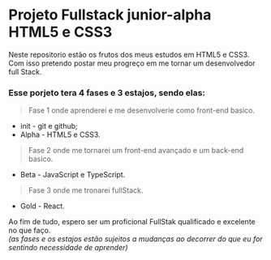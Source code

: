 # Projeto Fullstack junior-alpha HTML5 e CSS3
Neste repositorio estão os frutos dos meus estudos em HTML5 e CSS3.
Com isso pretendo postar meu progreço em me tornar um desenvolvedor full Stack.

### Esse porjeto tera 4 fases e 3 estajos, sendo elas:

>Fase 1 onde aprenderei e me desenvolverie como front-end basico.
* init - git e github;
* Alpha - HTML5 e CSS3.
  
>Fase 2 onde me tornarei um front-end avançado e um back-end basico.
* Beta - JavaScript e TypeScript.
  
>Fase 3 onde me tronarei fullStack.
* Gold - React.
  
Ao fim de tudo, espero ser um proficional FullStak qualificado e excelente no que faço.
<i><br>(as fases e os estajos estão sujeitos a mudanças ao decorrer do que eu for sentindo necessidade de aprender)</i>
